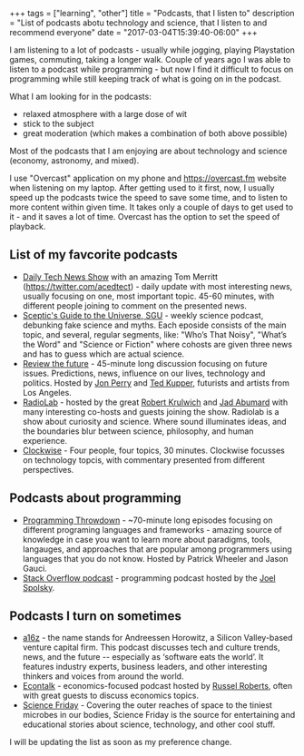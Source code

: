 +++
tags = ["learning", "other"]
title = "Podcasts, that I listen to"
description = "List of podcasts abotu technology and science, that I listen to and recommend everyone"
date = "2017-03-04T15:39:40-06:00"
+++

I am listening to a lot of podcasts - usually while jogging, playing Playstation games, commuting, taking a longer walk. Couple of years ago I was able to listen to a podcast while programming - but now I find it difficult to focus on programming while still keeping track of what is going on in the podcast.

What I am looking for in the podcasts:

-   relaxed atmosphere with a large dose of wit
-   stick to the subject
-   great moderation (which makes a combination of both above possible)

Most of the podcasts that I am enjoying are about technology and science (economy, astronomy, and mixed).

I use "Overcast" application on my phone and <https://overcast.fm> website when listening on my laptop. After getting used to it first, now, I usually speed up the podcasts twice the speed to save some time, and to listen to more content within given time. It takes only a couple of days to get used to it - and it saves a lot of time. Overcast has the option to set the speed of playback.

## List of my favcorite podcasts

-   [Daily Tech News Show](https://overcast.fm/itunes790864884/daily-tech-news-show) with an amazing Tom Merritt (<https://twitter.com/acedtect>) - daily update with most interesting news, usually focusing on one, most important topic. 45-60 minutes, with different people joining to comment on the presented news.
-   [Sceptic's Guide to the Universe, SGU](https://overcast.fm/itunes128859062/the-skeptics-guide-to-the-universe) - weekly science podcast, debunking fake science and myths. Each eposide consists of the main topic, and several, regular segments, like: "Who’s That Noisy", "What’s the Word" and "Science or Fiction" where cohosts are given three news and has to guess which are actual science.
-   [Review the future](https://overcast.fm/itunes764921538/review-the-future) - 45-minute long discussion focusing on future issues. Predictions, news, influence on our lives, technology and politics. Hosted by [Jon Perry](https://twitter.com/perryjon) and [Ted Kupper](https://twitter.com/tedkupper), futurists and artists from Los Angeles.
-   [RadioLab](https://overcast.fm/itunes152249110/radiolab) - hosted by the great [Robert Krulwich](https://twitter.com/rkrulwich) and [Jad Abumard](https://twitter.com/JadAbumrad) with many interesting co-hosts and guests joining the show. Radiolab is a show about curiosity and science. Where sound illuminates ideas, and the boundaries blur between science, philosophy, and human experience.
-   [Clockwise](https://overcast.fm/+DjLMCSoI0) - Four people, four topics, 30 minutes. Clockwise focusses on technology topcis, with commentary presented from different perspectives.

## Podcasts about programming

-   [Programming Throwdown](https://overcast.fm/itunes427166321/programming-throwdown) - ~70-minute long episodes focusing on different programing languages and frameworks - amazing source of knowledge in case you want to learn more about paradigms, tools, langauges, and approaches that are popular among programmers using languages that you do not know. Hosted by Patrick Wheeler and Jason Gauci.
-   [Stack Overflow podcast](https://overcast.fm/+FFX0gQ4KY) - programming podcast hosted by the [Joel Spolsky](https://twitter.com/spolsky).

## Podcasts I turn on sometimes

-   [a16z](https://overcast.fm/itunes842818711/a16z) - the name stands for Andreessen Horowitz, a Silicon Valley-based venture capital firm. This podcast discusses tech and culture trends, news, and the future -- especially as ‘software eats the world’. It features industry experts, business leaders, and other interesting thinkers and voices from around the world.
-   [Econtalk](https://overcast.fm/+JA3W37I) - economics-focused podcast hosted by [Russel Roberts](https://twitter.com/EconTalker), often with great guests to discuss economics topics.
-   [Science Friday](https://overcast.fm/itunes73329284/science-friday) - Covering the outer reaches of space to the tiniest microbes in our bodies, Science Friday is the source for entertaining and educational stories about science, technology, and other cool stuff.

I will be updating the list as soon as my preference change.
